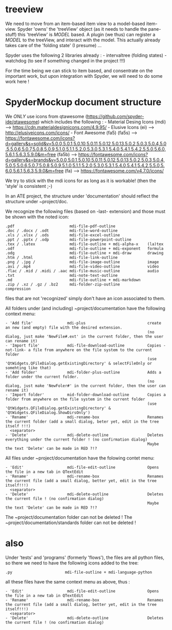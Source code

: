 # treeview

We need to move from an item-based item view to a model-based item-view.
Spyder 'owns' the 'treeView' object (as it needs to handle the pane-stuff)
this 'treeView' is *MODEL* based. A plugin (we thus) can register a *MODEL*
to the treeView, and interact with the model. This actually already takes 
care of the 'folding state' (I presume) ...

Spyder uses the following 2 libraries already :
    - intervaltree (folding states)
    - watchdog (to see if something changed in the project !!!)

For the time being we can stick to item based, and consentrate on the important
work, but upon integration with Spyder, we will need to do some work here !

# SpyderMockup document structure

We *ONLY* use icons from qtawesome (https://github.com/spyder-ide/qtawesome)
which includes the following :
    - Material Desing Icons (mdi) --> https://cdn.materialdesignicons.com/4.9.95/
    - Elusive Icons (ei) --> http://elusiveicons.com/icons/
    - Font Awesome
        (fa5)
        (fa5s) --> https://fontawesome.com/icons?d=gallery&s=solid&v=5.0.0,5.0.1,5.0.10,5.0.11,5.0.12,5.0.13,5.0.2,5.0.3,5.0.4,5.0.5,5.0.6,5.0.7,5.0.8,5.0.9,5.1.0,5.1.1,5.2.0,5.3.0,5.3.1,5.4.0,5.4.1,5.4.2,5.5.0,5.6.0,5.6.1,5.6.3,5.9.0&m=free
        (fa5b) --> https://fontawesome.com/icons?d=gallery&s=brands&v=5.0.0,5.0.1,5.0.10,5.0.11,5.0.12,5.0.13,5.0.2,5.0.3,5.0.4,5.0.5,5.0.6,5.0.7,5.0.8,5.0.9,5.1.0,5.1.1,5.2.0,5.3.0,5.3.1,5.4.0,5.4.1,5.4.2,5.5.0,5.6.0,5.6.1,5.6.3,5.9.0&m=free
        (fa) --> https://fontawesome.com/v4.7.0/icons/

We try to stick with the mdi icons for as long as it is workable!
(then the 'style' is consistent ;-)


In an ATE project, the structure under 'documentation' should reflect the structure under ~project/doc.

We recognize the following files (based on -last- extension) and those must be shown with the noted icon:

    .pdf                        mdi-file-pdf-outline   
    .doc / .docx / .odt         mdi-file-word-outline
    .xls / .xlsx / .ods         mdi-file-excel-outline
    .ppt / .pptx / .odp         mdi-file-powerpoint-outline
    .tex / .latex               mdi-file-outline + mdi-alpha-x    (la)tex
    .odf                        mdi-file-outline + mdi-exponent   formula
    .odg                        mdi-file-outline + mdi-draw       drawing
    .htm / .html                mdi-file-link-outline
    .png / .jpg /               mdi-file-image-outline            image
    .avi / .mp4                 mdi-file-video-outline            video
    .flac / .mid / .midi / .aac mdi-file-music-outline            audio
    .txt                        mdi-note-text-outline  
    .md                         mdi-file-outline + mdi-markdown
    .zip / .xz / .gz / .bz2     mdi-folder-zip-outline            compression
    
files that are not 'recognized' simply don't have an icon associated to them.


All folders under (and including) ~project/documentation have the following context menu:

    - 'Add file'               mdi-plus                           create an new (and empty) file with the desired extension.
                                                                  (no dialog, just make 'NewFile#.ext' in the current folder, then the user can rename it)
    - 'Import file'            mdi-file-download-outline          Copies -not-link- a file from anywhere on the file system to the current folder
                                                                  (use 'QtWidgets.QFileDialog.getExistingDirectory' & selectFileOnly or somehting like that)
    - 'Add folder'             mdi-folder-plus-outline            Adds a folder under the current folder.
                                                                  (no dialog, just make 'NewFoler#' in the current folder, then the user can rename it)
    - 'Import folder'          mid-folder-download-outline        Copies a folder from anywhere on the file system in the current folder
                                                                  (use 'QtWidgets.QFileDialog.getExistingDirectory' & 'QtWidgets.QFileDialog.ShowDirsOnly')
    - 'Rename'                 mdi-rename-box                     Renames the current folder (add a small dialog, beter yet, edit in the tree itself !!!)
      <separator>
    - 'Delete'                 mdi-delete-outline                 Deletes everything under the current folder ! (no confirmation dialog)
                                                                  Maybe the text 'Delete' can be made in RED ?!?
                                                                  
All files under ~project/documentation have the folowing contet menu:
    
    - 'Edit'                   mdi-file-edit-outline              Opens the file in a new tab in QTextEdit
    - 'Rename'                 mdi-rename-box                     Renames the current file (add a small dialog, better yet, edit in the tree itself!!!)
      <separator>
    - 'Delete'                 mdi-delete-outline                 Deletes the current file ! (no confirmation dialog)
                                                                  Maybe the text 'Delete' can be made in RED ?!?
The ~project/documentation folder can not be deleted !
The ~project/documentation/standards folder can not be deleted !

# also

Under 'tests' and 'programs' (formerly 'flows'), the files are all python files, 
so there we need to have the following icons added to the tree:
    
    .py                       mdi-file-outline + mdi-language-python
    
all these files have the same context menu as above, thus :

    - 'Edit'                   mdi-file-edit-outline              Opens the file in a new tab in QTextEdit
    - 'Rename'                 mdi-rename-box                     Renames the current file (add a small dialog, better yet, edit in the tree itself!!!)
      <separator>
    - 'Delete'                 mdi-delete-outline                 Deletes the current file ! (no confirmation dialog)


    